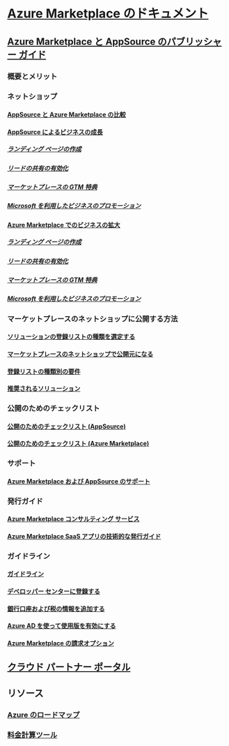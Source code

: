 # [Azure Marketplace のドキュメント](index.md)  

## [Azure Marketplace と AppSource のパブリッシャー ガイド](./marketplace-publishers-guide.md)  
### 概要とメリット  
### ネットショップ  
#### [AppSource と Azure Marketplace の比較](./comparing-appsource-azure-marketplace.md)  
#### [AppSource によるビジネスの成長](./grow-your-business-with-appsource.md) 
##### [ランディング ページの作成](./build-your-landing-page.md)  
##### [リードの共有の有効化](./enable-lead-sharing.md)  
##### [マーケットプレースの GTM 特典](./gtm-benefits.md)  
##### [Microsoft を利用したビジネスのプロモーション](./promote-your-business-with-microsoft.md)  
#### [Azure Marketplace でのビジネスの拡大](./grow-your-business-with-azure-marketplace.md)  
##### [ランディング ページの作成](./build-your-landing-page.md)  
##### [リードの共有の有効化](./enable-lead-sharing.md)  
##### [マーケットプレースの GTM 特典](./gtm-benefits.md)  
##### [Microsoft を利用したビジネスのプロモーション](./promote-your-business-with-microsoft.md)  

### マーケットプレースのネットショップに公開する方法  
#### [ソリューションの登録リストの種類を選定する](./determine-your-listing-type.md)  
#### [マーケットプレースのネットショップで公開元になる](./become-publisher.md)  
#### [登録リストの種類別の要件](./listing-type-requirements.md) 
#### [推奨されるソリューション](./preferred-solutions.md) 

### 公開のためのチェックリスト  
#### [公開のためのチェックリスト (AppSource)](./publishing-checklist-appsource.md)  
#### [公開のためのチェックリスト (Azure Marketplace)](./publishing-checklist-azure-marketplace.md)  

### サポート  
#### [Azure Marketplace および AppSource のサポート](./support-azure-marketplace.md)  

### 発行ガイド  
#### [Azure Marketplace コンサルティング サービス](consulting-services.md)  
#### [Azure Marketplace SaaS アプリの技術的な発行ガイド](marketplace-saas-applications-technical-publishing-guide.md) 

### ガイドライン  
#### [ガイドライン](./guidelines.md)  
#### [デベロッパー センターに登録する](./register-dev-center.md)  
#### [銀行口座および税の情報を追加する](./add-bank-tax-info.md)  
#### [Azure AD を使って使用版を有効にする](./enable-trial-using-azure-ad.md)  
#### [Azure Marketplace の請求オプション](./billing-options-azure-marketplace.md)  

## [クラウド パートナー ポータル](./cloud-partner-portal/cloud-partner-portal-what-is-the-cloud-partner-portal.md)  

## リソース  
### [Azure のロードマップ](https://azure.microsoft.com/roadmap/)  
### [料金計算ツール](https://azure.microsoft.com/pricing/calculator/)  
